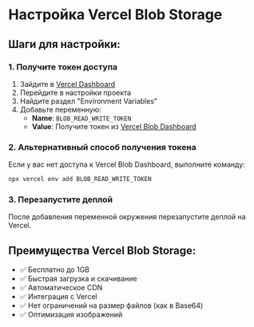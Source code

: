 # Настройка Vercel Blob Storage

## Шаги для настройки:

### 1. Получите токен доступа
1. Зайдите в [Vercel Dashboard](https://vercel.com/dashboard)
2. Перейдите в настройки проекта
3. Найдите раздел "Environment Variables"
4. Добавьте переменную:
   - **Name**: `BLOB_READ_WRITE_TOKEN`
   - **Value**: Получите токен из [Vercel Blob Dashboard](https://vercel.com/dashboard/blob)

### 2. Альтернативный способ получения токена
Если у вас нет доступа к Vercel Blob Dashboard, выполните команду:
```bash
npx vercel env add BLOB_READ_WRITE_TOKEN
```

### 3. Перезапустите деплой
После добавления переменной окружения перезапустите деплой на Vercel.

## Преимущества Vercel Blob Storage:
- ✅ Бесплатно до 1GB
- ✅ Быстрая загрузка и скачивание
- ✅ Автоматическое CDN
- ✅ Интеграция с Vercel
- ✅ Нет ограничений на размер файлов (как в Base64)
- ✅ Оптимизация изображений
